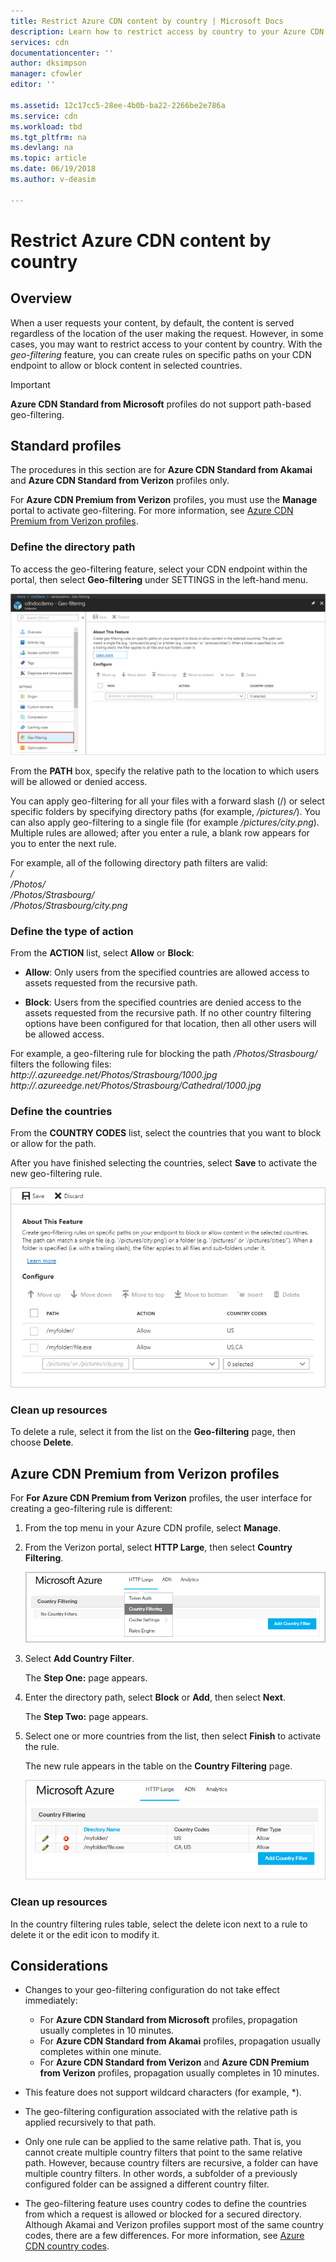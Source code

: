 ```yaml
---
title: Restrict Azure CDN content by country | Microsoft Docs
description: Learn how to restrict access by country to your Azure CDN content by using the geo-filtering feature.
services: cdn
documentationcenter: ''
author: dksimpson
manager: cfowler
editor: ''

ms.assetid: 12c17cc5-28ee-4b0b-ba22-2266be2e786a
ms.service: cdn
ms.workload: tbd
ms.tgt_pltfrm: na
ms.devlang: na
ms.topic: article
ms.date: 06/19/2018
ms.author: v-deasim

---
```

# Restrict Azure CDN content by country

## Overview
When a user requests your content, by default, the content is served regardless of the location of the user making the request. However, in some cases, you may want to restrict access to your content by country. With the *geo-filtering* feature, you can create rules on specific paths on your CDN endpoint to allow or block content in selected countries.

> [!IMPORTANT]
> **Azure CDN Standard from Microsoft** profiles do not support path-based geo-filtering.
> 

## Standard profiles
The procedures in this section are for **Azure CDN Standard from Akamai** and **Azure CDN Standard from Verizon** profiles only. 

For **Azure CDN Premium from Verizon** profiles, you must use the **Manage** portal to activate geo-filtering. For more information, see [Azure CDN Premium from Verizon profiles](#azure-cdn-premium-from-verizon-profiles).

### Define the directory path
To access the geo-filtering feature, select your CDN endpoint within the portal, then select **Geo-filtering** under SETTINGS in the left-hand menu. 

![Geo-filtering standard](./media/cdn-filtering/cdn-geo-filtering-standard.png)

From the **PATH** box, specify the relative path to the location to which users will be allowed or denied access. 

You can apply geo-filtering for all your files with a forward slash (/) or select specific folders by specifying directory paths (for example, */pictures/*). You can also apply geo-filtering to a single file (for example */pictures/city.png*). Multiple rules are allowed; after you enter a rule, a blank row appears for you to enter the next rule.

For example, all of the following directory path filters are valid:   
*/*                                 
*/Photos/*     
*/Photos/Strasbourg/*     
*/Photos/Strasbourg/city.png*

### Define the type of action

From the **ACTION** list, select **Allow** or **Block**: 

- **Allow**: Only users from the specified countries are allowed access to assets requested from the recursive path.

- **Block**: Users from the specified countries are denied access to the assets requested from the recursive path. If no other country filtering options have been configured for that location, then all other users will be allowed access.

For example, a geo-filtering rule for blocking the path */Photos/Strasbourg/* filters the following files:     
*http://<endpoint>.azureedge.net/Photos/Strasbourg/1000.jpg*
*http://<endpoint>.azureedge.net/Photos/Strasbourg/Cathedral/1000.jpg*

### Define the countries
From the **COUNTRY CODES** list, select the countries that you want to block or allow for the path. 

After you have finished selecting the countries, select **Save** to activate the new geo-filtering rule. 

![Geo-filtering rules](./media/cdn-filtering/cdn-geo-filtering-rules.png)

### Clean up resources
To delete a rule, select it from the list on the **Geo-filtering** page, then choose **Delete**.

## Azure CDN Premium from Verizon profiles
For **For Azure CDN Premium from Verizon** profiles, the user interface for creating a geo-filtering rule is different:

1. From the top menu in your Azure CDN profile, select **Manage**.

2. From the Verizon portal, select **HTTP Large**, then select **Country Filtering**.

    ![Geo-filtering standard](./media/cdn-filtering/cdn-geo-filtering-premium.png)

3. Select **Add Country Filter**.

    The **Step One:** page appears.

4. Enter the directory path, select **Block** or **Add**, then select **Next**.

    The **Step Two:** page appears. 

5. Select one or more countries from the list, then select **Finish** to activate the rule. 
    
    The new rule appears in the table on the **Country Filtering** page.

    ![Geo-filtering rules](./media/cdn-filtering/cdn-geo-filtering-premium-rules.png)

### Clean up resources
In the country filtering rules table, select the delete icon next to a rule to delete it or the edit icon to modify it.

## Considerations
* Changes to your geo-filtering configuration do not take effect immediately:
   * For **Azure CDN Standard from Microsoft** profiles, propagation usually completes in 10 minutes. 
   * For **Azure CDN Standard from Akamai** profiles, propagation usually completes within one minute. 
   * For **Azure CDN Standard from Verizon** and **Azure CDN Premium from Verizon** profiles, propagation usually completes in 10 minutes. 
 
* This feature does not support wildcard characters (for example, *).

* The geo-filtering configuration associated with the relative path is applied recursively to that path.

* Only one rule can be applied to the same relative path. That is, you cannot create multiple country filters that point to the same relative path. However, because country filters are recursive, a folder can have multiple country filters. In other words, a subfolder of a previously configured folder can be assigned a different country filter.

* The geo-filtering feature uses country codes to define the countries from which a request is allowed or blocked for a secured directory. Although Akamai and Verizon profiles support most of the same country codes, there are a few differences. For more information, see [Azure CDN country codes](https://msdn.microsoft.com/library/mt761717.aspx). 

